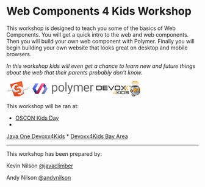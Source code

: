 # Web Components 4 Kids Workshop

This workshop is designed to teach you some of the basics of Web Components.  You will get a quick intro to the web and web components.  Then you will build your own web component with  Polymer.  Finally you will begin building your own website that looks great on desktop and mobile browsers.

*In this workshop kids will even get a chance to learn new and future things about the web that their parents probably don't know.*


![](images/webcomponentslogo.png)
![](images/polymerlogo.png)
![](images/devoxx4kidslogo.png)




This workshop will be ran at:

* [OSCON Kids Day](http://www.oscon.com/open-source-2015/public/schedule/detail/43598)
* 
[Java One Devoxx4Kids](https://www.oracle.com/javaone)
* 
[Devoxx4Kids Bay Area](http://www.meetup.com/Devoxx4Kids-BayArea/)


---


 This workshop has been prepared by:

Kevin Nilson [@javaclimber](https://twitter.com/javaclimber)

Andy Nilson [@andynilson](https://twitter.com/andy_nilson)
